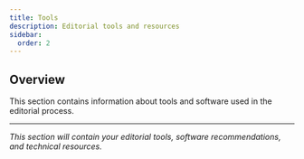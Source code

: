 ```yaml
---
title: Tools
description: Editorial tools and resources
sidebar:
  order: 2
---
```


## Overview

This section contains information about tools and software used in the editorial process.

---

*This section will contain your editorial tools, software recommendations, and technical resources.*
